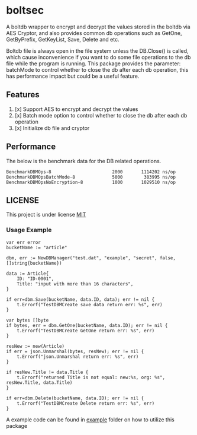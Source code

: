 # boltsec
A boltdb wrapper to encrypt and decrypt the values stored in the boltdb via AES Cryptor, and also provides common 
db operations such as GetOne, GetByPrefix, GetKeyList, Save, Delete and etc. 

Boltdb file is always open in the file system unless the DB.Close() is called, which cause inconvenience 
if you want to do some file operations to the db file while the program is running. This package provides the parameter: batchMode to 
control whether to close the db after each db operation, this has performance impact but could be a useful feature.

## Features
1. [x] Support AES to encrypt and decrypt the values
1. [x] Batch mode option to control whether to close the db after each db operation 
1. [x] Initialize db file and cryptor

## Performance
The below is the benchmark data for the DB related operations.
```golang
BenchmarkDBMOps-8               	    2000	   1114202 ns/op
BenchmarkDBMOpsBatchMode-8      	    5000	    383995 ns/op
BenchmarkDBMOpsNoEncryption-8   	    1000	   1029510 ns/op
```

## LICENSE
This project is under license [MIT](LICENSE)

### Usage Example

```golang
var err error
bucketName := "article"

dbm, err := NewDBManager("test.dat", "example", "secret", false, []string{bucketName})

data := Article{
	ID: "ID-0001", 
	Title: "input with more than 16 characters", 
}

if err=dbm.Save(bucketName, data.ID, data); err != nil {
	t.Errorf("TestDBMCreate save data return err: %s", err)
}

var bytes []byte
if bytes, err = dbm.GetOne(bucketName, data.ID); err != nil {
	t.Errorf("TestDBMCreate GetOne return err: %s", err)
}

resNew := new(Article)
if err = json.Unmarshal(bytes, resNew); err != nil {
    t.Errorf("json.Unmarshal return err: %s", err)
}

if resNew.Title != data.Title {
	t.Errorf("returned Title is not equal: new:%s, org: %s", resNew.Title, data.Title)
}

if err=dbm.Delete(bucketName, data.ID); err != nil {
	t.Errorf("TestDBMCreate Delete return err: %s", err)
}
```

A example code can be found in [example](example/) folder on how to utilize this package
